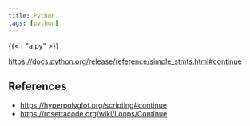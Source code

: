 ```yaml
---
title: Python
tags: [python]
---
```


{{< r "a.py" >}}

<https://docs.python.org/release/reference/simple_stmts.html#continue>

## References

- <https://hyperpolyglot.org/scripting#continue>
- <https://rosettacode.org/wiki/Loops/Continue>
